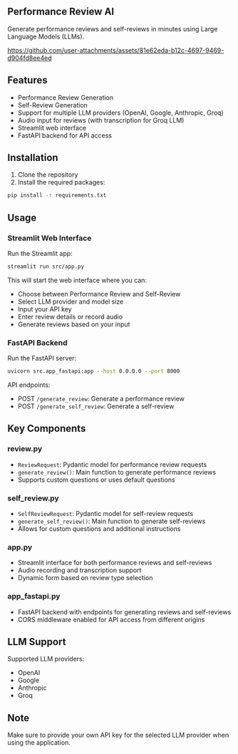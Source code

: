 ## Performance Review AI
Generate performance reviews and self-reviews in minutes using Large Language Models (LLMs).

https://github.com/user-attachments/assets/81e62eda-b12c-4697-9469-d904fd8ee4ed



## Features

- Performance Review Generation
- Self-Review Generation
- Support for multiple LLM providers (OpenAI, Google, Anthropic, Groq)
- Audio input for reviews (with transcription for Groq LLM)
- Streamlit web interface
- FastAPI backend for API access

## Installation

1. Clone the repository
2. Install the required packages:

```bash
pip install -r requirements.txt
```

## Usage

### Streamlit Web Interface

Run the Streamlit app:

```bash
streamlit run src/app.py
```

This will start the web interface where you can:
- Choose between Performance Review and Self-Review
- Select LLM provider and model size
- Input your API key
- Enter review details or record audio
- Generate reviews based on your input

### FastAPI Backend

Run the FastAPI server:

```bash
uvicorn src.app_fastapi:app --host 0.0.0.0 --port 8000
```

API endpoints:
- POST `/generate_review`: Generate a performance review
- POST `/generate_self_review`: Generate a self-review

## Key Components

### review.py
- `ReviewRequest`: Pydantic model for performance review requests
- `generate_review()`: Main function to generate performance reviews
- Supports custom questions or uses default questions

### self_review.py
- `SelfReviewRequest`: Pydantic model for self-review requests
- `generate_self_review()`: Main function to generate self-reviews
- Allows for custom questions and additional instructions

### app.py
- Streamlit interface for both performance reviews and self-reviews
- Audio recording and transcription support
- Dynamic form based on review type selection

### app_fastapi.py
- FastAPI backend with endpoints for generating reviews and self-reviews
- CORS middleware enabled for API access from different origins

## LLM Support

Supported LLM providers:
- OpenAI
- Google
- Anthropic
- Groq

## Note

Make sure to provide your own API key for the selected LLM provider when using the application.
